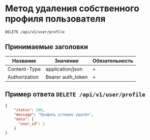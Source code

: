 Метод удаления собственного профиля пользователя
================================================

`DELETE /api/v1/user/profile`

## Принимаемые заголовки

| Название                   | Значение                        | Обязательность                       |
|----------------------------|---------------------------------|--------------------------------------|
| Content-Type               | application/json                | +                                    |
| Authorization              | Bearer auth_token               | +                                    |

## Пример ответа `DELETE /api/v1/user/profile`

```json
{
    "status": 200,
    "message": "Профиль успешно удалён",
    "data": {
      "user_id": 1
    }
}
```